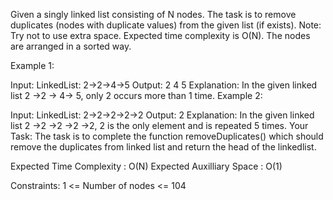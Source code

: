 Given a singly linked list consisting of N nodes. The task is to remove duplicates (nodes with duplicate values) from the given list (if exists).
Note: Try not to use extra space. Expected time complexity is O(N). The nodes are arranged in a sorted way.

Example 1:

Input:
LinkedList: 2->2->4->5
Output: 2 4 5
Explanation: In the given linked list 
2 ->2 -> 4-> 5, only 2 occurs more 
than 1 time.
Example 2:

Input:
LinkedList: 2->2->2->2->2
Output: 2
Explanation: In the given linked list 
2 ->2 ->2 ->2 ->2, 2 is the only element
and is repeated 5 times.
Your Task:
The task is to complete the function removeDuplicates() which should remove the duplicates from linked list and return the head of the linkedlist.

Expected Time Complexity : O(N)
Expected Auxilliary Space : O(1)

Constraints:
1 <= Number of nodes <= 104